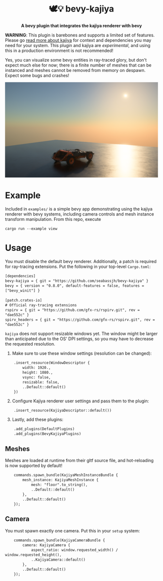 <div align="center">

# 🕊️💡 bevy-kajiya 
**A bevy plugin that integrates the kajiya renderer with bevy**
</div>

**WARNING**: This plugin is barebones and supports a limited set of features. Please go [read more about kajiya](https://github.com/EmbarkStudios/kajiya) for context and dependencies you may need for your system.  This plugin and kajiya are *experimental*, and using this in a production environment is not recommended!

Yes, you can visualize some bevy entities in ray-traced glory, but don't expect much else for now; there is a finite number of meshes that can be instanced and meshes cannot be removed from memory on despawn.  Expect some bugs and crashes!

![alt text](https://github.com/seabassjh/bevy-kajiya/blob/main/assets/screenshots/screenshot.png)

# Example

Included in `examples/` is a simple bevy app demonstrating using the kajiya renderer with bevy systems, including camera controls and mesh instance transform manipulation. From this repo, execute
```
cargo run --example view
```

# Usage

You must disable the default bevy renderer.  Additionally, a patch is required for ray-tracing extensions. Put the following in your top-level `Cargo.toml`:

```
[dependencies]
bevy-kajiya = { git = "https://github.com/seabassjh/bevy-kajiya" }
bevy = { version = "0.8.0", default-features = false, features = ["bevy_winit"] }

[patch.crates-io]
# Official ray-tracing extensions
rspirv = { git = "https://github.com/gfx-rs/rspirv.git", rev = "dae552c" }
spirv_headers = { git = "https://github.com/gfx-rs/rspirv.git", rev = "dae552c" }
```

`kajiya` does not support resizable windows yet.  The window might be larger than anticipated due to the OS' DPI settings, so you may have to decrease the requested resolution.  

1. Make sure to use these window settings (resolution can be changed):
```
    .insert_resource(WindowDescriptor {
        width: 1920.,
        height: 1080.,
        vsync: false,
        resizable: false,
        ..Default::default()
    })
```
2. Configure Kajiya renderer user settings and pass them to the plugin:
```
    .insert_resource(KajiyaDescriptor::default())
```

3. Lastly, add these plugins:
```
    .add_plugins(DefaultPlugins)
    .add_plugins(BevyKajiyaPlugins)
```

## Meshes

Meshes are loaded at runtime from their gltf source file, and hot-reloading is now supported by default!

```
    commands.spawn_bundle(KajiyaMeshInstanceBundle {
        mesh_instance: KajiyaMeshInstance {
            mesh: "floor".to_string(),
            ..Default::default()
        },
        ..Default::default()
    });
```

## Camera

You must spawn exactly one camera.  Put this in your `setup` system:

```
    commands.spawn_bundle(KajiyaCameraBundle {
        camera: KajiyaCamera {
            aspect_ratio: window.requested_width() / window.requested_height(),
            ..KajiyaCamera::default()
        },
        ..Default::default()
    });
```
